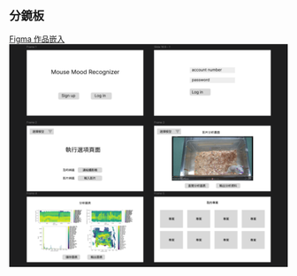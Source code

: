 ## 分鏡板
[Figma 作品嵌入](https://embed.figma.com/design/Ytb3eoumjLE0lfNbWDKvHe/MU-HW6?node-id=0-1&embed-host=share) <br>
![分鏡圖2](分鏡圖2.png)

